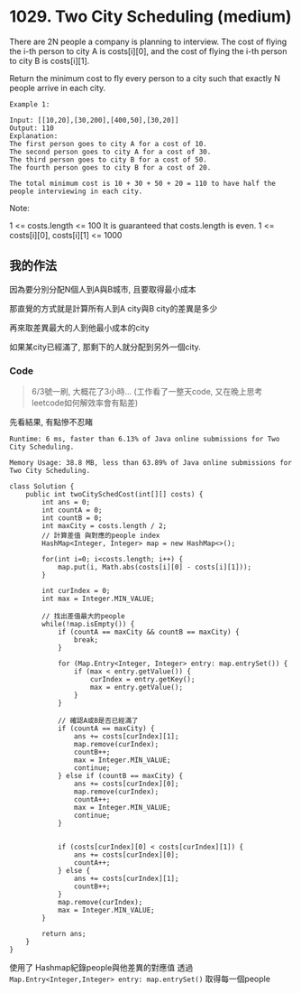 # 1029. Two City Scheduling (medium)

There are 2N people a company is planning to interview. The cost of flying the i-th person to city A is costs[i][0], and the cost of flying the i-th person to city B is costs[i][1].

Return the minimum cost to fly every person to a city such that exactly N people arrive in each city.

 
```
Example 1:

Input: [[10,20],[30,200],[400,50],[30,20]]
Output: 110
Explanation: 
The first person goes to city A for a cost of 10.
The second person goes to city A for a cost of 30.
The third person goes to city B for a cost of 50.
The fourth person goes to city B for a cost of 20.

The total minimum cost is 10 + 30 + 50 + 20 = 110 to have half the people interviewing in each city.
 ```

Note:

1 <= costs.length <= 100
It is guaranteed that costs.length is even.
1 <= costs[i][0], costs[i][1] <= 1000

## 我的作法

因為要分別分配N個人到A與B城市, 且要取得最小成本

那直覺的方式就是計算所有人到A city與B city的差異是多少

再來取差異最大的人到他最小成本的city

如果某city已經滿了, 那剩下的人就分配到另外一個city.


### Code

> 6/3號一刷, 大概花了3小時... (工作看了一整天code, 又在晚上思考leetcode如何解效率會有點差)

先看結果, 有點慘不忍睹

```
Runtime: 6 ms, faster than 6.13% of Java online submissions for Two City Scheduling.

Memory Usage: 38.8 MB, less than 63.89% of Java online submissions for Two City Scheduling.
```

```java=
class Solution {
    public int twoCitySchedCost(int[][] costs) {
        int ans = 0;
        int countA = 0;
        int countB = 0;
        int maxCity = costs.length / 2;
        // 計算差值 與對應的people index
        HashMap<Integer, Integer> map = new HashMap<>();

        for(int i=0; i<costs.length; i++) {
            map.put(i, Math.abs(costs[i][0] - costs[i][1]));
        }

        int curIndex = 0;
        int max = Integer.MIN_VALUE;

        // 找出差值最大的people
        while(!map.isEmpty()) {
            if (countA == maxCity && countB == maxCity) {
                break;
            }

            for (Map.Entry<Integer, Integer> entry: map.entrySet()) {
                if (max < entry.getValue()) {
                    curIndex = entry.getKey();
                    max = entry.getValue();
                }
            }

            // 確認A或B是否已經滿了
            if (countA == maxCity) {
                ans += costs[curIndex][1];
                map.remove(curIndex);
                countB++;
                max = Integer.MIN_VALUE;
                continue;
            } else if (countB == maxCity) {
                ans += costs[curIndex][0];
                map.remove(curIndex);
                countA++;
                max = Integer.MIN_VALUE;
                continue;
            }


            if (costs[curIndex][0] < costs[curIndex][1]) {
                ans += costs[curIndex][0];
                countA++;
            } else {
                ans += costs[curIndex][1];
                countB++;
            }
            map.remove(curIndex);
            max = Integer.MIN_VALUE;
        }

        return ans;
    }
}
```

使用了 Hashmap紀錄people與他差異的對應值
透過 `Map.Entry<Integer,Integer> entry: map.entrySet()` 取得每一個people
